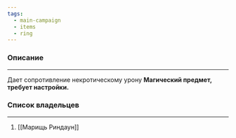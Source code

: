 ```yaml
---
tags:
  - main-campaign
  - items
  - ring
---
```

### Описание
---
Дает сопротивление некротическому урону
**Магический предмет, требует настройки.**

### Список владельцев
---
1. [[Марищь Риндаун]]